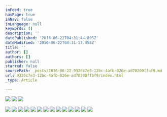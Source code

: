 ```yaml
---
inFeed: true
hasPage: true
inNav: false
inLanguage: null
keywords: []
description: ''
datePublished: '2016-06-22T04:31:44.895Z'
dateModified: '2016-06-22T04:31:17.455Z'
title: ''
author: []
authors: []
publisher: null
starred: false
sourcePath: _posts/2016-06-22-9326c7e3-12bc-4afb-826e-ad70200ffbf9.md
url: 9326c7e3-12bc-4afb-826e-ad70200ffbf9/index.html
_type: Article

---
```

![](https://the-grid-user-content.s3-us-west-2.amazonaws.com/d09f8df2-e4be-465f-838d-dec830aa59dd.jpg)
![](https://the-grid-user-content.s3-us-west-2.amazonaws.com/0fa5466d-d762-4d3c-b371-76930a0b6f01.jpg)
![](https://the-grid-user-content.s3-us-west-2.amazonaws.com/873093d9-7c3b-42a9-850c-a8b41b7133fb.jpg)

  
![](https://the-grid-user-content.s3-us-west-2.amazonaws.com/f9cf0a61-1c6d-46f8-9d8b-b4d9f4644763.jpg)
![](https://the-grid-user-content.s3-us-west-2.amazonaws.com/dd514ee8-1248-43fd-9eed-7c9ec5759f7d.jpg)
![](https://the-grid-user-content.s3-us-west-2.amazonaws.com/dd22baf3-1eb5-4652-8d67-6b3de010acc2.jpg)
![](https://the-grid-user-content.s3-us-west-2.amazonaws.com/2cc0dea5-8e60-40d8-bd3f-2443ca379549.jpg)
![](https://the-grid-user-content.s3-us-west-2.amazonaws.com/466969ef-a57e-40b1-838b-bb99a7b6a74d.jpg)
![](https://the-grid-user-content.s3-us-west-2.amazonaws.com/0da2e6d1-c2dc-4798-83ec-7fd8af04e2a4.jpg)
![](https://the-grid-user-content.s3-us-west-2.amazonaws.com/8d2fe771-30cb-4db2-873f-2676a568e575.jpg)
![](https://the-grid-user-content.s3-us-west-2.amazonaws.com/ec718327-2149-4a46-b6d9-f01894c16214.jpg)
![](https://the-grid-user-content.s3-us-west-2.amazonaws.com/12fc2021-8ce2-4e63-9756-479cabc201d2.jpg)
![](https://the-grid-user-content.s3-us-west-2.amazonaws.com/09144db1-da1f-482c-a708-710bf0f70018.jpg)
![](https://the-grid-user-content.s3-us-west-2.amazonaws.com/60daa72a-ec1e-405c-a4ab-7805c777c5cf.jpg)
![](https://the-grid-user-content.s3-us-west-2.amazonaws.com/2339f3d1-ab0f-492f-bc9b-784cc5f76914.jpg)
![](https://the-grid-user-content.s3-us-west-2.amazonaws.com/0e9d6e5e-8d55-436f-988c-d6e7d4f49ee0.jpg)
![](https://the-grid-user-content.s3-us-west-2.amazonaws.com/2bccc772-b661-4614-bf0c-cdd41030fb8e.jpg)